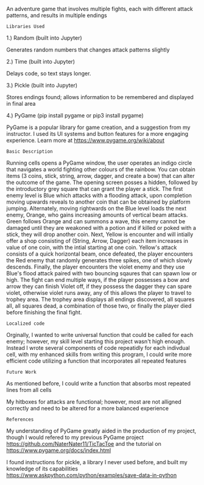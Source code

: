 An adventure game that involves multiple fights, each with different attack patterns, and results in multiple endings

    Libraries Used

1.) Random (built into Jupyter)

Generates random numbers that changes attack patterns slightly

2.) Time (built into Jupyter)

Delays code, so text stays longer.

3.) Pickle (built into Jupyter)

Stores endings found; allows information to be remembered and displayed in final area

4.) PyGame (pip install pygame or pip3 install pygame)

PyGame is a popular library for game creation, and a suggestion from my instructor. I used its UI systems and button features for a more engaging experience. Learn more at https://www.pygame.org/wiki/about


    Basic Description

Running cells opens a PyGame window, the user operates an indigo circle that navigates a world fighting other colours of the rainbow. You can obtain items (3 coins, stick, string, arrow, dagger, and create a bow) that can alter the outcome of the game. The opening screen posses a hidden, followed by the introductory grey square that can grant the player a stick. The first enemy level is Blue which attacks with a flooding attack, upon completion moving upwards reveals to another coin that can be obtained by platform jumping. Alternately, moving rightwards on the Blue level loads the next enemy, Orange, who gains increasing amounts of vertical beam attacks. Green follows Orange and can summons a wave, this enemy cannot be damaged until they are weakoned with a potion and if killed or poked with a stick, they will drop another coin. Next, Yellow is encounter and will intially offer a shop consisting of (String, Arrow, Dagger) each item increases in value of one coin, with the intial starting at one coin. Yellow's attack consists of a quick horizontal beam, once defeated, the player encounters the Red enemy that randomly generates three spikes, one of which slowly descends. Finally, the player encounters the violet enemy and they use Blue's flood attack paired with two bouncing sqaures that can spawn low or high. The fight can end multiple ways, if the player possesses a bow and arrow they can finish Violet off, if they possess the dagger they can spare violet, otherwise violet runs away, any of this allows the player to travel to trophey area. The trophey area displays all endings discovered, all squares all, all squares dead, a combination of those two, or finally the player died before finishing the final fight.


    Localized code

Orginally, I wanted to write universal function that could be called for each enemy; however, my skill level starting this project wasn't high enough. Instead I wrote several components of code repeatidly for each indivdual cell, with my enhanced skills from writing this program, I could write more efficient code utilizing a function that incorporates all repeated features


    Future Work

As mentioned before, I could write a function that absorbs most repeated lines from all cells

My hitboxes for attacks are functional; however, most are not alligned correctly and need to be altered for a more balanced experience


    References

My understanding of PyGame greatly aided in the production of my project, though I would refered to my previous PyGame project https://github.com/NaterNater11/TicTacToe and the tutorial on https://www.pygame.org/docs/index.html

I found instructions for pickle, a library I never used before, and built my knowledge of its capabilities https://www.askpython.com/python/examples/save-data-in-python
